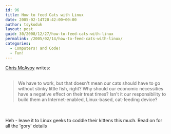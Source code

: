 ```yaml
---
id: 96
title: How to feed Cats with Linux
date: 2005-02-14T20:42:00+00:00
author: tsykoduk
layout: post
guid: 30/2008/12/27/how-to-feed-cats-with-linux
permalink: /2005/02/14/how-to-feed-cats-with-linux/
categories:
  - Computers! and Code!
  - Fun!
---
```

<p><a href="http://www.linuxjournal.com/article/7403">Chris McAvoy</a> writes:<br /><br /><blockquote>We have to work, but that doesn't mean our cats should have to go without stinky little fish, right? Why should our economic necessities have a negative effect on their treat times? Isn't it our responsibility to build them an Internet-enabled, Linux-based, cat-feeding device?</blockquote><br /><br />Heh - leave it to Linux geeks to coddle their kittens this much. Read on for all the 'gory' details</p>